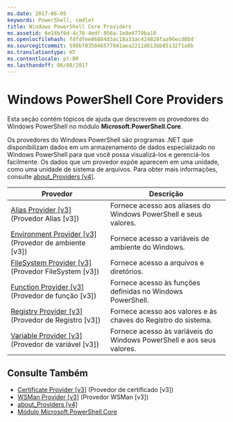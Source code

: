 ```yaml
---
ms.date: 2017-06-05
keywords: PowerShell, cmdlet
title: Windows PowerShell Core Providers
ms.assetid: 6e24bf6d-4c70-4edf-956a-1e8e4779ba10
ms.openlocfilehash: fdfdfee86884d3ac18a33ac424828faa96ecd8bd
ms.sourcegitcommit: 598b7835046577841aea2211d613bb8513271a8b
ms.translationtype: HT
ms.contentlocale: pt-BR
ms.lasthandoff: 06/08/2017
---
```

# <a name="windows-powershell-core-providers"></a>Windows PowerShell Core Providers
Esta seção contém tópicos de ajuda que descrevem os provedores do Windows PowerShell no módulo **Microsoft.PowerShell.Core**.

Os provedores do Windows PowerShell são programas .NET que disponibilizam dados em um armazenamento de dados especializado no Windows PowerShell para que você possa visualizá-los e gerenciá-los facilmente. Os dados que um provedor expõe aparecem em uma unidade, como uma unidade de sistema de arquivos. Para obter mais informações, consulte [about_Providers [v4]](https://technet.microsoft.com/en-us/library/2d9b3f32-be78-49ad-a547-21231c803242).

|Provedor|Descrição|
|------------|---------------|
|[Alias Provider [v3]](https://technet.microsoft.com/en-us/library/dce3f872-aeff-4eb2-8b38-876cd612fc29) (Provedor Alias [v3])|Fornece acesso aos aliases do Windows PowerShell e seus valores.|
|[Environment Provider [v3]](https://technet.microsoft.com/en-us/library/94fcd05d-e702-4706-9b7d-ad7e5fd0ec09) (Provedor de ambiente [v3])|Fornece acesso a variáveis de ambiente do Windows.|
|[FileSystem Provider [v3]](https://technet.microsoft.com/en-us/library/0e494537-dfdf-437a-8b27-c21e30aa1f9f) (Provedor FileSystem [v3])|Fornece acesso a arquivos e diretórios.|
|[Function Provider [v3]](https://technet.microsoft.com/en-us/library/7dfc92f4-9a88-4399-978d-6d5d224b3e76) (Provedor de função [v3])|Fornece acesso às funções definidas no Windows PowerShell.|
|[Registry Provider [v3]](https://technet.microsoft.com/en-us/library/d3c8013c-8caa-48d7-9feb-bfef0d95926e) (Provedor de Registro [v3])|Fornece acesso aos valores e às chaves do Registro do sistema.|
|[Variable Provider [v3]](https://technet.microsoft.com/en-us/library/78dbcbbd-7946-4b9b-b75b-146f247f821c) (Provedor de variável [v3])|Fornece acesso às variáveis do Windows PowerShell e aos seus valores.|

## <a name="see-also"></a>Consulte Também
- [Certificate Provider [v3]](https://technet.microsoft.com/en-us/library/3f743541-d0c6-4670-809a-b16fb01f7c4d) (Provedor de certificado [v3])
- [WSMan Provider [v3]](https://technet.microsoft.com/en-us/library/4c3d8d36-4f7a-4211-996f-64110e4b2eb7) (Provedor WSMan [v3])
- [about_Providers [v4]](https://technet.microsoft.com/en-us/library/2d9b3f32-be78-49ad-a547-21231c803242)
- [Módulo Microsoft.PowerShell.Core](Microsoft.PowerShell.Core-Module.md)

